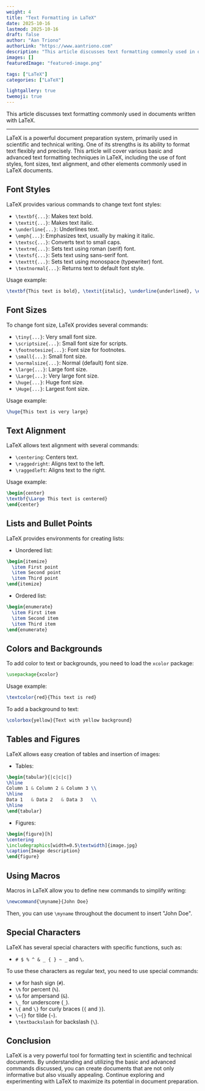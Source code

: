 ```yaml
---
weight: 4
title: "Text Formatting in LaTeX"
date: 2025-10-16
lastmod: 2025-10-16
draft: false
author: "Aan Triono"
authorLink: "https://www.aantriono.com"
description: "This article discusses text formatting commonly used in documents written with LaTeX."
images: []
featuredImage: "featured-image.png"

tags: ["LaTeX"]
categories: ["LaTeX"]

lightgallery: true
twemoji: true
---
```

This article discusses text formatting commonly used in documents written with LaTeX.

---

<!--more-->


LaTeX is a powerful document preparation system, primarily used in scientific and technical writing. One of its strengths is its ability to format text flexibly and precisely. This article will cover various basic and advanced text formatting techniques in LaTeX, including the use of font styles, font sizes, text alignment, and other elements commonly used in LaTeX documents.

## Font Styles

LaTeX provides various commands to change text font styles:

- `\textbf{...}`: Makes text bold.
- `\textit{...}`: Makes text italic.
- `\underline{...}`: Underlines text.
- `\emph{...}`: Emphasizes text, usually by making it italic.
- `\textsc{...}`: Converts text to small caps.
- `\textrm{...}`: Sets text using roman (serif) font.
- `\textsf{...}`: Sets text using sans-serif font.
- `\texttt{...}`: Sets text using monospace (typewriter) font.
- `\textnormal{...}`: Returns text to default font style.

Usage example:

```latex
\textbf{This text is bold}, \textit{italic}, \underline{underlined}, \emph{emphasized}, \textsc{small caps}.
```

## Font Sizes

To change font size, LaTeX provides several commands:

- `\tiny{...}`: Very small font size.
- `\scriptsize{...}`: Small font size for scripts.
- `\footnotesize{...}`: Font size for footnotes.
- `\small{...}`: Small font size.
- `\normalsize{...}`: Normal (default) font size.
- `\large{...}`: Large font size.
- `\Large{...}`: Very large font size.
- `\huge{...}`: Huge font size.
- `\Huge{...}`: Largest font size.

Usage example:

```latex
\huge{This text is very large}
```

## Text Alignment

LaTeX allows text alignment with several commands:

- `\centering`: Centers text.
- `\raggedright`: Aligns text to the left.
- `\raggedleft`: Aligns text to the right.

Usage example:

```latex
\begin{center}
\textbf{\Large This text is centered}
\end{center}
```

## Lists and Bullet Points

LaTeX provides environments for creating lists:

- Unordered list:

```latex
\begin{itemize}
  \item First point
  \item Second point
  \item Third point
\end{itemize}
```

- Ordered list:

```latex
\begin{enumerate}
  \item First item
  \item Second item
  \item Third item
\end{enumerate}
```

## Colors and Backgrounds

To add color to text or backgrounds, you need to load the `xcolor` package:

```latex
\usepackage{xcolor}
```

Usage example:

```latex
\textcolor{red}{This text is red}
```

To add a background to text:

```latex
\colorbox{yellow}{Text with yellow background}
```

## Tables and Figures

LaTeX allows easy creation of tables and insertion of images:

- Tables:

```latex
\begin{tabular}{|c|c|c|}
\hline
Column 1 & Column 2 & Column 3 \\
\hline
Data 1   & Data 2   & Data 3   \\
\hline
\end{tabular}
```

- Figures:

```latex
\begin{figure}[h]
\centering
\includegraphics[width=0.5\textwidth]{image.jpg}
\caption{Image description}
\end{figure}
```

## Using Macros

Macros in LaTeX allow you to define new commands to simplify writing:

```latex
\newcommand{\myname}{John Doe}
```

Then, you can use `\myname` throughout the document to insert "John Doe".

## Special Characters

LaTeX has several special characters with specific functions, such as:

- `# $ % ^ & _ { } ~ _` and `\`.

To use these characters as regular text, you need to use special commands:

- `\#` for hash sign (`#`).
- `\%` for percent (`%`).
- `\&` for ampersand (`&`).
- `\_` for underscore (`_`).
- `\{` and `\}` for curly braces (`{` and `}`).
- `\~{}` for tilde (`~`).
- `\textbackslash` for backslash (`\`).

## Conclusion

LaTeX is a very powerful tool for formatting text in scientific and technical documents. By understanding and utilizing the basic and advanced commands discussed, you can create documents that are not only informative but also visually appealing. Continue exploring and experimenting with LaTeX to maximize its potential in document preparation.